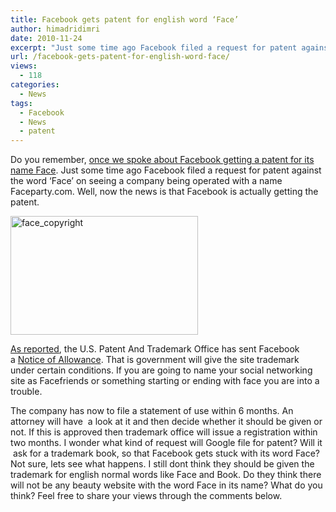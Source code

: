 ```yaml
---
title: Facebook gets patent for english word ‘Face’
author: himadridimri
date: 2010-11-24
excerpt: "Just some time ago Facebook filed a request for patent against the word 'Face' on seeing a company being operated with a name Faceparty.com. Well, now the news is that Facebook is actually getting the patent."
url: /facebook-gets-patent-for-english-word-face/
views:
  - 118
categories:
  - News
tags:
  - Facebook
  - News
  - patent
---
```

Do you remember, <a href="http://fbknol.com/facebook-wants-to-own-the-english-word-face/" onclick="_gaq.push(['_trackEvent', 'outbound-article', 'http://fbknol.com/facebook-wants-to-own-the-english-word-face/', 'once we spoke about Facebook getting a patent for its name Face']);" >once we spoke about Facebook getting a patent for its name Face</a>. Just some time ago Facebook filed a request for patent against the word &#8216;Face&#8217; on seeing a company being operated with a name Faceparty.com. Well, now the news is that Facebook is actually getting the patent.

<a href="http://fbknol.com/facebook-gets-patent-for-english-word-face/face_copyright-300x190/" onclick="_gaq.push(['_trackEvent', 'outbound-article', 'http://fbknol.com/facebook-gets-patent-for-english-word-face/face_copyright-300x190/', '']);" rel="attachment wp-att-3917"><img class="alignnone size-full wp-image-3917" src="http://cdn.devilsworkshop.org/files/2010/11/face_copyright-300x190.png" alt="face_copyright" width="300" height="190" /></a>

<a href="http://techcrunch.com/2010/11/23/patent-office-agrees-to-facebooks-face-trademark/" onclick="_gaq.push(['_trackEvent', 'outbound-article', 'http://techcrunch.com/2010/11/23/patent-office-agrees-to-facebooks-face-trademark/', 'As reported']);" >As reported</a>, the U.S. Patent And Trademark Office has sent Facebook a <a href="http://tarr.uspto.gov/servlet/tarr?regser=serial&entry=78980756" onclick="_gaq.push(['_trackEvent', 'outbound-article', 'http://tarr.uspto.gov/servlet/tarr?regser=serial&entry=78980756', 'Notice of Allowance']);" target="new">Notice of Allowance</a>. That is government will give the site trademark under certain conditions. If you are going to name your social networking site as Facefriends or something starting or ending with face you are into a trouble.

The company has now to file a statement of use within 6 months. An attorney will have  a look at it and then decide whether it should be given or not. If this is approved then trademark office will issue a registration within two months. I wonder what kind of request will Google file for patent? Will it  ask for a trademark book, so that Facebook gets stuck with its word Face? Not sure, lets see what happens. I still dont think they should be given the trademark for english normal words like Face and Book. Do they think there will not be any beauty website with the word Face in its name? What do you think? Feel free to share your views through the comments below.
